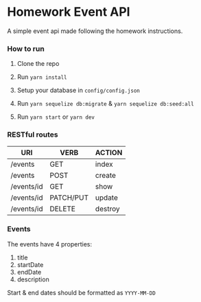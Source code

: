 # Homework Event API

A simple event api made following the homework instructions.

### How to run

1. Clone the repo

2. Run `yarn install`

3. Setup your database in `config/config.json`

4. Run `yarn sequelize db:migrate` & `yarn sequelize db:seed:all`

5. Run `yarn start` or `yarn dev`

### RESTful routes

|**URI**|**VERB**|**ACTION**|
|------------|-----------|----------|
| /events    | GET       | index    |
| /events    | POST      | create   |
| /events/id | GET       | show     |
| /events/id | PATCH/PUT | update   |
| /events/id | DELETE    | destroy  |

### Events

The events have 4 properties:

1. title
2. startDate
3. endDate
4. description

Start & end dates should be formatted as `YYYY-MM-DD`